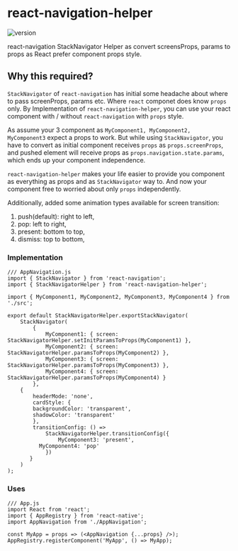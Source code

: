 # react-navigation-helper
![version](https://img.shields.io/badge/version-1.0.0-green.svg)

react-navigation StackNavigator Helper as convert screensProps, params to props as React prefer component props style.

## Why this required?
`StackNavigator` of `react-navigation` has initial some headache about where to pass screenProps, params etc. Where `react` componet does know `props` only. By Implementation of `react-navigation-helper`, you can use your react component with / without `react-navigation` with `props` style.

As assume your 3 component as `MyComponent1, MyComponent2, MyComponent3` expect a props to work. But while using
`StackNavigator`, you have to convert as initial component receives `props` as `props.screenProps`, and pushed element will receive props as `props.navigation.state.params`, which ends up your component independence.

`react-navigation-helper` makes your life easier to provide you component as everything as props and as `StackNavigator` way to. And now your component free to worried about only `props` independently.

Additionally, added some animation types available for screen transition:
1. push(default): right to left,
1. pop: left to right,
1. present: bottom to top,
1. dismiss: top to bottom,

### Implementation
```javascipt
/// AppNavigation.js
import { StackNavigator } from 'react-navigation';
import { StackNavigatorHelper } from 'react-navigation-helper';

import { MyComponent1, MyComponent2, MyComponent3, MyComponent4 } from './src';

export default StackNavigatorHelper.exportStackNavigator(
	StackNavigator(
		{
			MyComponent1: { screen: StackNavigatorHelper.setInitParamsToProps(MyComponent1) },
			MyComponent2: { screen: StackNavigatorHelper.paramsToProps(MyComponent2) },
			MyComponent3: { screen: StackNavigatorHelper.paramsToProps(MyComponent3) },
			MyComponent4: { screen: StackNavigatorHelper.paramsToProps(MyComponent4) }
		},
    {
  		headerMode: 'none',
  		cardStyle: {
        backgroundColor: 'transparent',
        shadowColor: 'transparent'
  		},
  		transitionConfig: () =>
  			StackNavigatorHelper.transitionConfig({
  				MyComponent3: 'present',
          MyComponent4: 'pop'
  			})
	   }
	)
);
```

### Uses
```javascipt
/// App.js
import React from 'react';
import { AppRegistry } from 'react-native';
import AppNavigation from './AppNavigation';

const MyApp = props => (<AppNavigation {...props} />);
AppRegistry.registerComponent('MyApp', () => MyApp);
```
